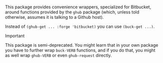This package provides convenience wrappers, specialized for Bitbucket,
around functions provided by the `ghub` package (which, unless told
otherwise, assumes it is talking to a Github host).

Instead of   `(ghub-get ... :forge 'bitbucket)`
you can use  `(buck-get ...)`.

> [!IMPORTANT]
> This package is semi-deprecated.  You might learn that in your own
> package you have to further wrap `buck-VERB` functions, and if you
> do that, you might as well wrap `ghub-VERB` or even `ghub-request`
> directly.
